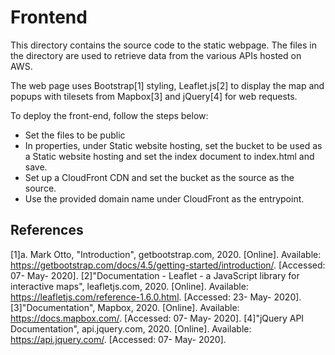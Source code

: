 # Frontend

This directory contains the source code to the static webpage. The files in the directory are used to retrieve data from the various APIs hosted on AWS.

The web page uses Bootstrap[1] styling, Leaflet.js[2] to display the map and popups with tilesets from Mapbox[3] and jQuery[4] for web requests.

To deploy the front-end, follow the steps below:

* Set the files to be public
* In properties, under Static website hosting, set the bucket to be used as a Static website hosting and set the index document to index.html and save.
* Set up a CloudFront CDN and set the bucket as the source as the source. 
* Use the provided domain name under CloudFront as the entrypoint.

## References
[1]a. Mark Otto, "Introduction", getbootstrap.com, 2020. [Online]. Available: https://getbootstrap.com/docs/4.5/getting-started/introduction/. [Accessed: 07- May- 2020].
[2]"Documentation - Leaflet - a JavaScript library for interactive maps", leafletjs.com, 2020. [Online]. Available: https://leafletjs.com/reference-1.6.0.html. [Accessed: 23- May- 2020].
[3]"Documentation", Mapbox, 2020. [Online]. Available: https://docs.mapbox.com/. [Accessed: 07- May- 2020].
[4]"jQuery API Documentation", api.jquery.com, 2020. [Online]. Available: https://api.jquery.com/. [Accessed: 07- May- 2020].
